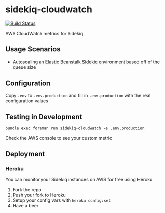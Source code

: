 # sidekiq-cloudwatch

[![Build Status](https://travis-ci.org/dwilkie/sidekiq-cloudwatch.svg?branch=master)](https://travis-ci.org/dwilkie/sidekiq-cloudwatch)

AWS CloudWatch metrics for Sidekiq

## Usage Scenarios

* Autoscaling an Elastic Beanstalk Sidekiq environment based off of the queue size

## Configuration

Copy `.env` to `.env.production` and fill in `.env.production` with the real configuration values

## Testing in Development

```
bundle exec foreman run sidekiq-cloudwatch -e .env.production
```

Check the AWS console to see your custom metric

## Deployment

### Heroku

You can monitor your Sidekiq instances on AWS for free using Heroku

1. Fork the repo
2. Push your fork to Heroku
3. Setup your config vars with `heroku config:set`
4. Have a beer
